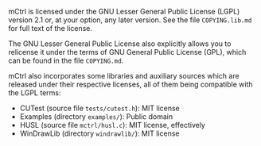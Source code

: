 
mCtrl is licensed under the GNU Lesser General Public License (LGPL) version
2.1 or, at your option, any later version. See the file `COPYING.lib.md` for
full text of the license.

The GNU Lesser General Public License also explicitly allows you to relicense
it under the terms of GNU General Public License (GPL), which can be found in
the file `COPYING.md`.

mCtrl also incorporates some libraries and auxiliary sources which are released
under their respective licenses, all of them being compatible with the LGPL
terms:

* CUTest (source file `tests/cutest.h`): MIT license
* Examples (directory `examples/`): Public domain
* HUSL (source file `mctrl/husl.c`): MIT license, effectively
* WinDrawLib (directory `windrawlib/`): MIT license
